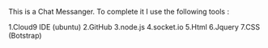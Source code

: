 This is a Chat Messanger.
To complete it I use the following tools :

1.Cloud9 IDE (ubuntu)
2.GitHub
3.node.js
4.socket.io
5.Html
6.Jquery
7.CSS (Botstrap)
